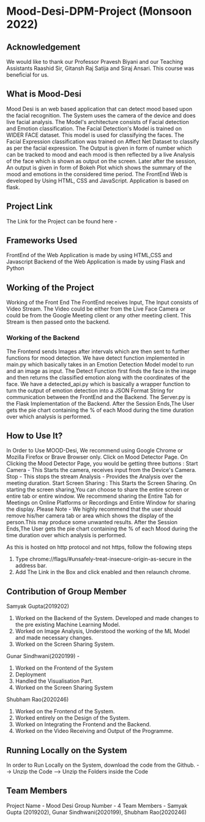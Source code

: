 # Mood-Desi-DPM-Project (Monsoon 2022)

## Acknowledgement
We would like to thank our Professor Pravesh Biyani and our Teaching Assistants Raashid Sir, Gitansh Raj Satija and Siraj Ansari. This course was beneficial for us.

## What is Mood-Desi
Mood Desi is an web based application that can detect mood based upon the facial recognition. The System uses the camera of the device and does live facial analysis. The Model's architecture consists of Facial detection and Emotion classification. The Facial Detection's Model is trained on WIDER FACE dataset. This model is used for classifying the faces. The Facial Expression classification was trained on Affect Net Dataset to classify as per the facial expression. 
The Output is given in form of number which can be tracked to mood and each mood is then reflected by a live Analysis of the face which is shown as output on the screen.
Later after the session, An output is given in form of Bokeh Plot which shows the summary of the mood and emotions in the considered time period.
The FrontEnd Web is developed by Using HTML, CSS and JavaScript. 
Application is based on flask.

## Project Link
The Link for the Project can be found here - 

## Frameworks Used
FrontEnd of the Web Application is made by using HTML,CSS and Javascript
Backend of the Web Application is made by using Flask and Python

## Working of the Project
Working of the Front End
The FrontEnd receives Input, The Input consists of Video Stream. The Video could be either from the Live Face Camera or could be from the Google Meeting client or any other meeting client.
This Stream is then passed onto the backend.
### Working of the Backend
The Frontend sends Images after intervals which are then sent to further functions for mood detection.
We have detect function implemented in main.py which basically takes in an Emotion Detection Model model to run and an image as input. The Detect Function first finds the face in the image and then returns the classified emotion along with the coordinates of the face.
We have a detected_api.py which is basically a wrapper function to turn the output of emotion detection into a JSON Format String for communication between the FrontEnd and the Backend. The Server.py is the Flask Implementation of the Backend.
After the Session Ends,The User gets the pie chart containing the % of each Mood during the time duration over which analysis is performed.

## How to Use It?
In Order to Use MOOD-Desi, We recommend using Google Chrome or Mozilla Firefox or Brave Browser only. 
Click on Mood Detector Page. 
On Clicking the Mood Detector Page, you would be getting three buttons :
Start Camera - This Starts the camera, receives input from the Device's Camera.
Stop - This stops the stream
Analysis - Provides the Analysis over the meeting duration.
Start Screen Sharing : This Starts the Screen Sharing. On starting the screen sharing,You can choose to share the entire screen or entire tab or entire window. We recommend sharing the Entire Tab for Meetings on Online Platforms or Recordings and Entire Window for sharing the display.
Please Note - We highly recommend that the user should remove his/her camera tab or area which shows the display of the person.This may produce some unwanted results.
After the Session Ends,The User gets the pie chart containing the % of each Mood during the time duration over which analysis is performed.

As this is hosted on http protocol and not https, 
follow the following steps
1) Type chrome://flags/#unsafely-treat-insecure-origin-as-secure in the address bar.
2) Add The Link in the Box and click enabled and then relaunch chrome.

## Contribution of Group Member

Samyak Gupta(2019202) 
1) Worked on the Backend of the System. Developed and made changes to the pre existing Machine Learning Model.
2) Worked on Image Analysis, Understood the working of the ML Model and made necessary changes.
3) Worked on the Screen Sharing System.

Gunar Sindhwani(2020199) - 
1) Worked on the Frontend of the System
2) Deployment
3) Handled the Visualisation Part.
4) Worked on the Screen Sharing System

Shubham Rao(2020246)
1) Worked on the Frontend of the System.
2) Worked entirely on the Design of the System.
3) Worked on Integrating the Frontend and the Backend.
4) Worked on the Video Receiving and Output of the Programme.

## Running Locally on the System
In order to Run Locally on the System, download the code from the Github. 
 --> Unzip the Code
 --> Unzip the Folders inside the Code

## Team Members
Project Name - Mood Desi
Group Number - 4
Team Members - Samyak Gupta (2019202), Gunar Sindhwani(2020199), Shubham Rao(2020246)

